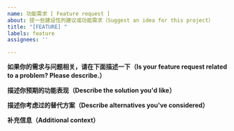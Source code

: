 ```yaml
---
name: 功能需求 [ Feature request ]
about: 提一些建设性的建议或功能需求（Suggest an idea for this project）
title: "[FEATURE] "
labels: feature
assignees: ''

---
```


**如果你的需求与问题相关，请在下面描述一下（Is your feature request related to a problem? Please describe.）**

<!--A clear and concise description of what the problem is. Ex. I'm always frustrated when [...]-->
<!--明确的表达问题所在，例如：当打开编辑器时，光标位置总是丢失-->

**描述你预期的功能表现（Describe the solution you'd like）**

<!--A clear and concise description of what you want to happen.-->
<!--明确的表达在特定场景下你期望的表现-->

**描述你考虑过的替代方案（Describe alternatives you've considered）**

<!--A clear and concise description of any alternative solutions or features you've considered.-->

**补充信息（Additional context）**

<!--Add any other context or screenshots about the feature request here.-->
